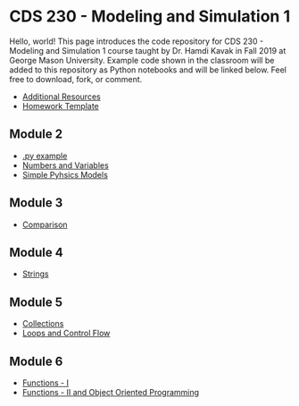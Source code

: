 # CDS 230 - Modeling and Simulation 1
Hello, world! This page introduces the code repository for CDS 230 - Modeling and Simulation 1 course taught by Dr. Hamdi Kavak in Fall 2019 at George Mason University. Example code shown in the classroom will be added to this repository as Python notebooks and will be linked below. Feel free to download, fork, or comment.


- [Additional Resources](https://github.com/hamdikavak/cds230/blob/fall-2019/additional_resources.md)
- [Homework Template](https://github.com/hamdikavak/cds230/blob/fall-2019/homework_(replace_homework_number_here).ipynb)

## Module 2
- [.py example](https://github.com/hamdikavak/cds230/blob/fall-2019/helloworld.py)
- [Numbers and Variables](https://github.com/hamdikavak/cds230/blob/fall-2019/numbers_and_variables.ipynb)
- [Simple Pyhsics Models](https://github.com/hamdikavak/cds230/blob/fall-2019/in_class_exercise_9.11.2019.ipynb)

## Module 3
- [Comparison](https://github.com/hamdikavak/cds230/blob/fall-2019/comparison.ipynb)

## Module 4
- [Strings](https://github.com/hamdikavak/cds230/blob/fall-2019/strings.ipynb)

## Module 5
- [Collections](https://github.com/hamdikavak/cds230/blob/fall-2019/collections.ipynb)
- [Loops and Control Flow](https://github.com/hamdikavak/cds230/blob/fall-2019/loops-control-flow.ipynb)

## Module 6
- [Functions - I](https://github.com/hamdikavak/cds230/blob/fall-2019/functions.ipynb)
- [Functions - II and Object Oriented Programming](https://github.com/hamdikavak/cds230/blob/fall-2019/functions2andclasses.ipynb)